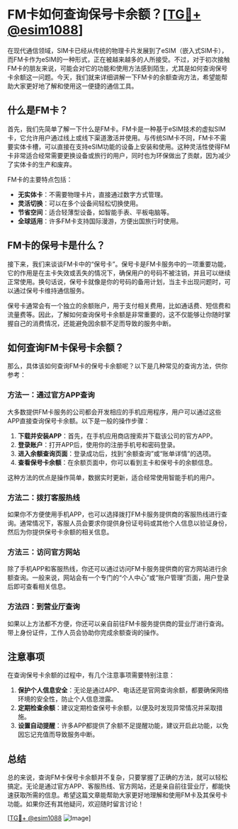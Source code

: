 # FM卡如何查询保号卡余额？[[TG💪+ @esim1088](https://t.me/s/esim1088)]

在现代通信领域，SIM卡已经从传统的物理卡片发展到了eSIM（嵌入式SIM卡），而FM卡作为eSIM的一种形式，正在被越来越多的人所接受。不过，对于初次接触FM卡的朋友来说，可能会对它的功能和使用方法感到陌生，尤其是如何查询保号卡余额这一问题。今天，我们就来详细讲解一下FM卡的余额查询方法，希望能帮助大家更好地了解和使用这一便捷的通信工具。

## 什么是FM卡？

首先，我们先简单了解一下什么是FM卡。FM卡是一种基于eSIM技术的虚拟SIM卡，它允许用户通过线上或线下渠道激活并使用。与传统SIM卡不同，FM卡不需要实体卡槽，可以直接在支持eSIM功能的设备上安装和使用。这种灵活性使得FM卡非常适合经常需要更换设备或旅行的用户，同时也为环保做出了贡献，因为减少了实体卡的生产和废弃。

FM卡的主要特点包括：

- **无实体卡**：不需要物理卡片，直接通过数字方式管理。
- **灵活切换**：可以在多个设备间轻松切换使用。
- **节省空间**：适合轻薄型设备，如智能手表、平板电脑等。
- **全球适用**：许多FM卡支持国际漫游，方便出国旅行时使用。

## FM卡的保号卡是什么？

接下来，我们来谈谈FM卡中的“保号卡”。保号卡是FM卡服务中的一项重要功能，它的作用是在主卡失效或丢失的情况下，确保用户的号码不被注销，并且可以继续正常使用。换句话说，保号卡就像是你的号码的备用计划，当主卡出现问题时，可以通过保号卡维持通信服务。

保号卡通常会有一个独立的余额账户，用于支付相关费用，比如通话费、短信费和流量费等。因此，了解如何查询保号卡余额是非常重要的，这不仅能够让你随时掌握自己的消费情况，还能避免因余额不足而导致的服务中断。

## 如何查询FM卡保号卡余额？

那么，具体该如何查询FM卡的保号卡余额呢？以下是几种常见的查询方法，供你参考：

### 方法一：通过官方APP查询

大多数提供FM卡服务的公司都会开发相应的手机应用程序，用户可以通过这些APP直接查询保号卡余额。以下是一般的操作步骤：

1. **下载并安装APP**：首先，在手机应用商店搜索并下载该公司的官方APP。
2. **登录账户**：打开APP后，使用你的注册手机号和密码登录。
3. **进入余额查询页面**：登录成功后，找到“余额查询”或“账单详情”的选项。
4. **查看保号卡余额**：在余额页面中，你可以看到主卡和保号卡的余额信息。

这种方法的优点是操作简单，数据实时更新，适合经常使用智能手机的用户。

### 方法二：拨打客服热线

如果你不方便使用手机APP，也可以选择拨打FM卡服务提供商的客服热线进行查询。通常情况下，客服人员会要求你提供身份证号码或其他个人信息以验证身份，然后为你提供保号卡余额的相关信息。

### 方法三：访问官方网站

除了手机APP和客服热线，你还可以通过访问FM卡服务提供商的官方网站进行余额查询。一般来说，网站会有一个专门的“个人中心”或“账户管理”页面，用户登录后即可查看相关信息。

### 方法四：到营业厅查询

如果以上方法都不方便，你还可以亲自前往FM卡服务提供商的营业厅进行查询。带上身份证件，工作人员会协助你完成余额查询的操作。

## 注意事项

在查询保号卡余额的过程中，有几个注意事项需要特别注意：

1. **保护个人信息安全**：无论是通过APP、电话还是官网查询余额，都要确保网络环境的安全性，防止个人信息泄露。
2. **定期检查余额**：建议定期检查保号卡余额，以便及时发现异常情况并采取措施。
3. **设置自动提醒**：许多APP都提供了余额不足提醒功能，建议开启此功能，以免因忘记充值而导致服务中断。

## 总结

总的来说，查询FM卡保号卡余额并不复杂，只要掌握了正确的方法，就可以轻松搞定。无论是通过官方APP、客服热线、官方网站，还是亲自前往营业厅，都能快速获取所需的信息。希望这篇文章能帮助大家更好地理解和使用FM卡及其保号卡功能。如果你还有其他疑问，欢迎随时留言讨论！

[[TG💪+ @esim1088](https://t.me/s/esim1088) ![Image](https://i.postimg.cc/4NQfJmqS/Snipaste-2025-05-13-00-14-12.png)]